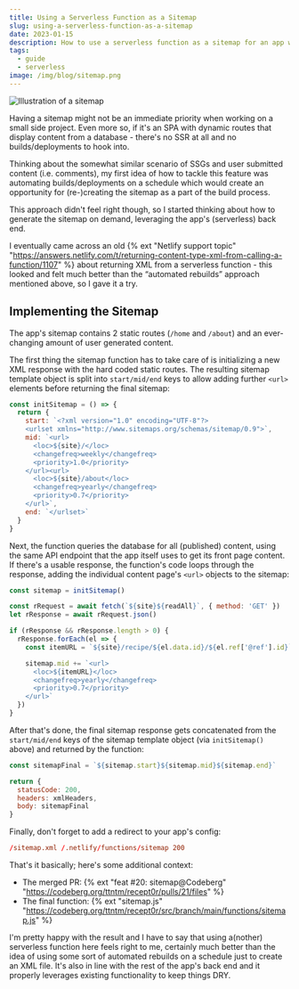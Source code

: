 ```yaml
---
title: Using a Serverless Function as a Sitemap
slug: using-a-serverless-function-as-a-sitemap
date: 2023-01-15
description: How to use a serverless function as a sitemap for an app with dynamic user created content.
tags:
  - guide
  - serverless
image: /img/blog/sitemap.png
---
```


<img src="/img/blog/sitemap.png" class="img-fluid img-center" alt="Illustration of a sitemap">

Having a sitemap might not be an immediate priority when working on a small side project. Even more so, if it's an SPA with dynamic routes that display content from a database - there's no SSR at all and no builds/deployments to hook into.

Thinking about the somewhat similar scenario of SSGs and user submitted content (i.e. comments), my first idea of how to tackle this feature was automating builds/deployments on a schedule which would create an opportunity for (re-)creating the sitemap as a part of the build process.

This approach didn't feel right though, so I started thinking about how to generate the sitemap on demand, leveraging the app's (serverless) back end.

I eventually came across an old {% ext "Netlify support topic" "https://answers.netlify.com/t/returning-content-type-xml-from-calling-a-function/1107" %} about returning XML from a serverless function - this looked and felt much better than the “automated rebuilds” approach mentioned above, so I gave it a try.

## Implementing the Sitemap

The app's sitemap contains 2 static routes (`/home` and `/about`) and an ever-changing amount of user generated content.

The first thing the sitemap function has to take care of is initializing a new XML response with the hard coded static routes. The resulting sitemap template object is split into `start/mid/end` keys to allow adding further `<url>` elements before returning the final sitemap:

```js
const initSitemap = () => {
  return {
    start: `<?xml version="1.0" encoding="UTF-8"?>
    <urlset xmlns="http://www.sitemaps.org/schemas/sitemap/0.9">`,
    mid: `<url>
      <loc>${site}/</loc>
      <changefreq>weekly</changefreq>
      <priority>1.0</priority>
    </url><url>
      <loc>${site}/about</loc>
      <changefreq>yearly</changefreq>
      <priority>0.7</priority>
    </url>`,
    end: `</urlset>`
  }
}
```

Next, the function queries the database for all (published) content, using the same API endpoint that the app itself uses to get its front page content. If there's a usable response, the function's code loops through the response, adding the individual content page's `<url>` objects to the sitemap:

```js
const sitemap = initSitemap()

const rRequest = await fetch(`${site}${readAll}`, { method: 'GET' })
let rResponse = await rRequest.json()

if (rResponse && rResponse.length > 0) {
  rResponse.forEach(el => {
    const itemURL = `${site}/recipe/${el.data.id}/${el.ref['@ref'].id}`

    sitemap.mid += `<url>
      <loc>${itemURL}</loc>
      <changefreq>yearly</changefreq>
      <priority>0.7</priority>
    </url>`
  })
}
```

After that's done, the final sitemap response gets concatenated from the `start/mid/end` keys of the sitemap template object (via `initSitemap()` above) and returned by the function:

```js
const sitemapFinal = `${sitemap.start}${sitemap.mid}${sitemap.end}`

return {
  statusCode: 200,
  headers: xmlHeaders,
  body: sitemapFinal
}
```

Finally, don't forget to add a redirect to your app's config:

```toml
/sitemap.xml /.netlify/functions/sitemap 200
```

That's it basically; here's some additional context:

- The merged PR: {% ext "feat #20: sitemap@Codeberg" "https://codeberg.org/ttntm/recept0r/pulls/21/files" %}
- The final function: {% ext "sitemap.js" "https://codeberg.org/ttntm/recept0r/src/branch/main/functions/sitemap.js" %}

I'm pretty happy with the result and I have to say that using a(nother) serverless function here feels right to me, certainly much better than the idea of using some sort of automated rebuilds on a schedule just to create an XML file. It's also in line with the rest of the app's back end and it properly leverages existing functionality to keep things DRY.
